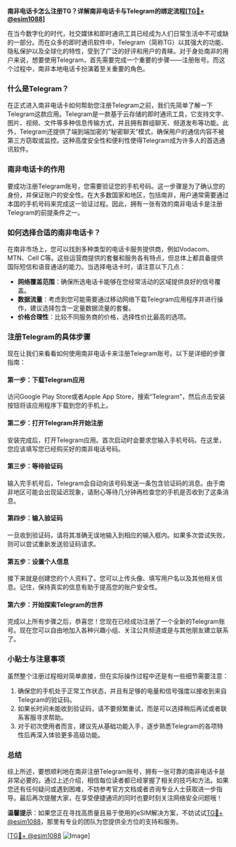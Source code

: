 **南非电话卡怎么注册TG？详解南非电话卡与Telegram的绑定流程[[TG💪+ @esim1088](https://t.me/s/esim1088)]**

在当今数字化的时代，社交媒体和即时通讯工具已经成为人们日常生活中不可或缺的一部分。而在众多的即时通讯软件中，Telegram（简称TG）以其强大的功能、隐私保护以及全球化的特性，受到了广泛的好评和用户的青睐。对于身处南非的用户来说，想要使用Telegram，首先需要完成一个重要的步骤——注册账号。而这个过程中，南非本地电话卡扮演着至关重要的角色。

### 什么是Telegram？

在正式进入南非电话卡如何帮助您注册Telegram之前，我们先简单了解一下Telegram这款应用。Telegram是一款基于云存储的即时通讯工具，它支持文字、图片、视频、文件等多种信息传输方式，并且拥有群组聊天、频道发布等功能。此外，Telegram还提供了端到端加密的“秘密聊天”模式，确保用户的通信内容不被第三方窃取或监控。这种高度安全性和便利性使得Telegram成为许多人的首选通讯软件。

### 南非电话卡的作用

要成功注册Telegram账号，您需要验证您的手机号码。这一步骤是为了确认您的身份，并保证账户的安全性。在大多数国家和地区，包括南非，用户通常需要通过本国的手机号码来完成这一验证过程。因此，拥有一张有效的南非电话卡是注册Telegram的前提条件之一。

### 如何选择合适的南非电话卡？

在南非市场上，您可以找到多种类型的电话卡服务提供商，例如Vodacom、MTN、Cell C等。这些运营商提供的套餐和服务各有特点，但总体上都具备提供国际短信和语音通话的能力。当选择电话卡时，请注意以下几点：

- **网络覆盖范围**：确保所选电话卡能够在您经常活动的区域提供良好的信号覆盖。
- **数据流量**：考虑到您可能需要通过移动网络下载Telegram应用程序并进行操作，建议选择包含一定量数据流量的套餐。
- **价格合理性**：比较不同服务商的价格，选择性价比最高的选项。

### 注册Telegram的具体步骤

现在让我们来看看如何使用南非电话卡来注册Telegram账号。以下是详细的步骤指南：

#### 第一步：下载Telegram应用
访问Google Play Store或者Apple App Store，搜索“Telegram”，然后点击安装按钮将该应用程序下载到您的手机上。

#### 第二步：打开Telegram并开始注册
安装完成后，打开Telegram应用。首次启动时会要求您输入手机号码。在这里，您应该填写您已经购买好的南非电话号码。

#### 第三步：等待验证码
输入完手机号后，Telegram会自动向该号码发送一条包含验证码的消息。由于南非地区可能会出现延迟现象，请耐心等待几分钟再检查您的手机是否收到了这条消息。

#### 第四步：输入验证码
一旦收到验证码，请将其准确无误地输入到相应的输入框内。如果多次尝试失败，则可以尝试重新发送验证码请求。

#### 第五步：设置个人信息
接下来就是创建您的个人资料了。您可以上传头像、填写用户名以及其他相关信息。记住，保持真实的信息有助于提高您的账户安全性。

#### 第六步：开始探索Telegram的世界
完成以上所有步骤之后，恭喜您！您现在已经成功注册了一个全新的Telegram账号。现在您可以自由地加入各种兴趣小组、关注公共频道或是与其他朋友建立联系了。

### 小贴士与注意事项

虽然整个注册过程相对简单直接，但在实际操作过程中还是有一些细节需要注意：

1. 确保您的手机处于正常工作状态，并且有足够的电量和信号强度以接收到来自Telegram的验证码。
2. 如果长时间未能收到验证码，请不要频繁重试，而是可以选择稍后再试或者联系客服寻求帮助。
3. 对于初次使用者而言，建议先从基础功能入手，逐步熟悉Telegram的各项特性后再深入体验更多高级功能。

### 总结

综上所述，要想顺利地在南非注册Telegram账号，拥有一张可靠的南非电话卡是非常必要的。通过上述介绍，相信每位读者都已经掌握了相关的技巧和方法。如果您还有任何疑问或遇到困难，不妨参考官方文档或者咨询专业人士获取进一步指导。最后再次提醒大家，在享受便捷通讯的同时也要时刻关注网络安全问题哦！

**温馨提示**：如果您正在寻找高质量且易于使用的eSIM解决方案，不妨试试[TG💪+ @esim1088](https://t.me/s/esim1088)，那里有专业的团队为您提供全方位的支持和服务。

[[TG💪+ @esim1088](https://t.me/s/esim1088) ![Image](https://i.postimg.cc/4NQfJmqS/Snipaste-2025-05-13-00-14-12.png)]